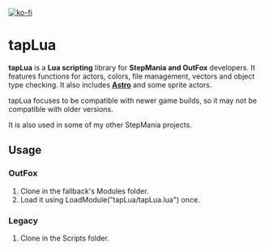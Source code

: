[![ko-fi](https://ko-fi.com/img/githubbutton_sm.svg)](https://ko-fi.com/W7W32691S)

# tapLua

**tapLua** is a **Lua scripting** library for **StepMania and OutFox** developers.
It features functions for actors, colors, file management, vectors and object type checking. It also includes [**Astro**](https://github.com/EngineMachiner/Astro) and some sprite actors.

tapLua focuses to be compatible with newer game builds, so it may not be compatible with older versions.

It is also used in some of my other StepMania projects.

## Usage

### OutFox

  1. Clone in the fallback's Modules folder.
  2. Load it using LoadModule("tapLua/tapLua.lua") once.

### Legacy

  1. Clone in the Scripts folder.
